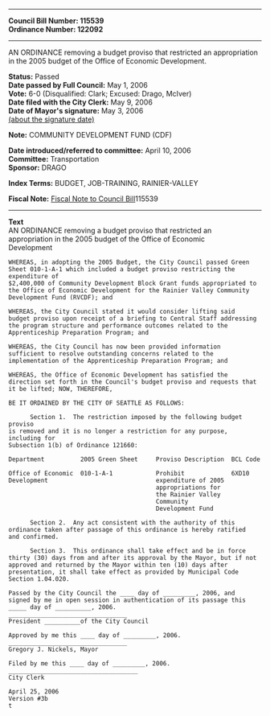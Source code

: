 * * * * *  
  
**Council Bill Number: [](#h0)[](#h2)115539**   
**Ordinance Number: 122092**  
  
* * * * *  
  
AN ORDINANCE removing a budget proviso that restricted an appropriation in the 2005 budget of the Office of Economic Development.  
  
**Status:** Passed   
**Date passed by Full Council:** May 1, 2006   
**Vote:** 6-0 (Disqualified: Clark; Excused: Drago, McIver)   
**Date filed with the City Clerk:** May 9, 2006   
**Date of Mayor's signature:** May 3, 2006   
[(about the signature date)](/~public/approvaldate.htm)   
  
**Note:** COMMUNITY DEVELOPMENT FUND (CDF)  
  
  
**Date introduced/referred to committee:** April 10, 2006   
**Committee:** Transportation   
**Sponsor:** DRAGO   
  
**Index Terms:** BUDGET, JOB-TRAINING, RAINIER-VALLEY  
  
**Fiscal Note:** [Fiscal Note to Council Bill](http://clerk.seattle.gov/~public/fnote/115539.htm)[](#h1)[](#h3)115539  
  
* * * * *  
  
**Text**  
    AN ORDINANCE removing a budget proviso that restricted an  
    appropriation in the 2005 budget of the Office of Economic  
    Development  
  
    WHEREAS, in adopting the 2005 Budget, the City Council passed Green  
    Sheet 010-1-A-1 which included a budget proviso restricting the expenditure of  
    $2,400,000 of Community Development Block Grant funds appropriated to  
    the Office of Economic Development for the Rainier Valley Community  
    Development Fund (RVCDF); and  
  
    WHEREAS, the City Council stated it would consider lifting said  
    budget proviso upon receipt of a briefing to Central Staff addressing  
    the program structure and performance outcomes related to the  
    Apprenticeship Preparation Program; and  
  
    WHEREAS, the City Council has now been provided information  
    sufficient to resolve outstanding concerns related to the  
    implementation of the Apprenticeship Preparation Program; and  
  
    WHEREAS, the Office of Economic Development has satisfied the  
    direction set forth in the Council's budget proviso and requests that  
    it be lifted; NOW, THEREFORE,  
  
    BE IT ORDAINED BY THE CITY OF SEATTLE AS FOLLOWS:  
  
          Section 1.  The restriction imposed by the following budget proviso  
    is removed and it is no longer a restriction for any purpose, including for  
    Subsection 1(b) of Ordinance 121660:  
  
    Department          2005 Green Sheet     Proviso Description  BCL Code  
  
    Office of Economic  010-1-A-1            Prohibit             6XD10  
    Development                              expenditure of 2005  
                                             appropriations for  
                                             the Rainier Valley  
                                             Community  
                                             Development Fund  
  
          Section 2.  Any act consistent with the authority of this  
    ordinance taken after passage of this ordinance is hereby ratified  
    and confirmed.  
  
          Section 3.  This ordinance shall take effect and be in force  
    thirty (30) days from and after its approval by the Mayor, but if not  
    approved and returned by the Mayor within ten (10) days after  
    presentation, it shall take effect as provided by Municipal Code  
    Section 1.04.020.  
  
    Passed by the City Council the ____ day of _________, 2006, and  
    signed by me in open session in authentication of its passage this  
    _____ day of __________, 2006.  
    _________________________________  
    President __________of the City Council  
  
    Approved by me this ____ day of _________, 2006.  
    _________________________________  
    Gregory J. Nickels, Mayor  
  
    Filed by me this ____ day of _________, 2006.  
    ____________________________________  
    City Clerk  
  
    April 25, 2006  
    Version #3b  
    t  
